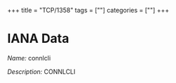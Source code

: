 +++
title = "TCP/1358"
tags = [""]
categories = [""]
+++

# IANA Data

_Name:_ connlcli

_Description:_ CONNLCLI

